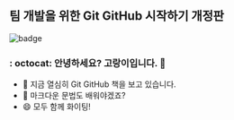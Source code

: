 ## 팀 개발을 위한 Git GitHub 시작하기 개정판

![badge](https://img.shields.io/badge/Hanbit%20Cat-Hello%20GitHub-orange)

### : octocat:  안녕하세요? 고랑이입니다. 👋

- 🔭 지금 열심히 Git GitHub 책을 보고 있습니다.
- 🤔 마크다운 문법도 배워야겠죠?
- 😄 모두 함께 화이팅!
<!--
**gatsby6060/gatsby6060** is a ✨ _special_ ✨ repository because its `README.md` (this file) appears on your GitHub profile.

Here are some ideas to get you started:

- 🔭 I’m currently working on ...
- 🌱 I’m currently learning ...
- 👯 I’m looking to collaborate on ...
- 🤔 I’m looking for help with ...
- 💬 Ask me about ...
- 📫 How to reach me: ...
- 😄 Pronouns: ...
- ⚡ Fun fact: ...
-->
